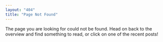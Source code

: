 ```yaml
---
layout: "404"
title: "Page Not Found"
---
```

The page you are looking for could not be found. Head on back to the overview and find something to read, or click on one of the recent posts!
